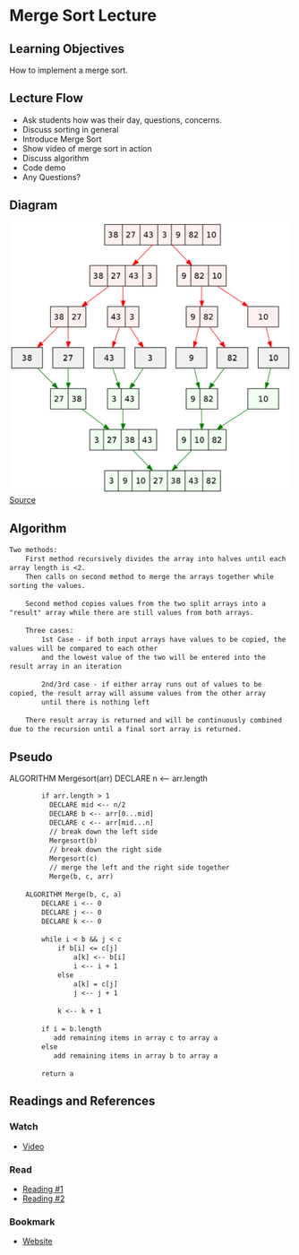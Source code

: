 # Merge Sort Lecture

## Learning Objectives

How to implement a merge sort.

## Lecture Flow

- Ask students how was their day, questions, concerns.
- Discuss sorting in general
- Introduce Merge Sort
- Show video of merge sort in action
- Discuss algorithm
- Code demo
- Any Questions?

## Diagram

![Insertion](merge_sort.png)
[Source](https://upload.wikimedia.org/wikipedia/commons/thumb/e/e6/Merge_sort_algorithm_diagram.svg/1064px-Merge_sort_algorithm_diagram.svg.png)

## Algorithm

    Two methods:
        First method recursively divides the array into halves until each array length is <2.
        Then calls on second method to merge the arrays together while sorting the values.
        
        Second method copies values from the two split arrays into a "result" array while there are still values from both arrays.
        
        Three cases:
            1st Case - if both input arrays have values to be copied, the values will be compared to each other
            and the lowest value of the two will be entered into the result array in an iteration
            
            2nd/3rd case - if either array runs out of values to be copied, the result array will assume values from the other array
            until there is nothing left
            
        There result array is returned and will be continuously combined due to the recursion until a final sort array is returned.
        
        
        
## Pseudo

ALGORITHM Mergesort(arr)
            DECLARE n <-- arr.length
                   
            if arr.length > 1
              DECLARE mid <-- n/2
              DECLARE b <-- arr[0...mid]
              DECLARE c <-- arr[mid...n]
              // break down the left side
              Mergesort(b)
              // break down the right side
              Mergesort(c)
              // merge the left and the right side together
              Merge(b, c, arr)
        
        ALGORITHM Merge(b, c, a)
            DECLARE i <-- 0
            DECLARE j <-- 0
            DECLARE k <-- 0
        
            while i < b && j < c
                if b[i] <= c[j]
                    a[k] <-- b[i]
                    i <-- i + 1
                else
                    a[k] = c[j]
                    j <-- j + 1
                    
                k <-- k + 1
        
            if i = b.length
               add remaining items in array c to array a
            else
               add remaining items in array b to array a
               
            return a


## Readings and References

### Watch

- [Video](https://www.youtube.com/watch?v=XaqR3G_NVoo)

### Read

- [Reading #1](https://www.geeksforgeeks.org/merge-sort/)
- [Reading #2](https://en.wikipedia.org/wiki/Merge_sort)

### Bookmark

- [Website](https://www.khanacademy.org/computing/computer-science/algorithms)


